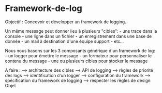# Framework-de-log

Objectif : Concevoir et développer un framework de logging.

Un même message peut donner lieu à plusieurs "cibles":
    - une trace dans la console
    - une ligne dans un fichier
    - un enregistrement dans une base de donnée
    - un mail à destination d'une équipe support
    - etc...
    
Nous nous basons sur les 3 composants générique d'un framework de log:
    - un logger pour émettre le message
    - un formateur pour personnaliser le contenu du message
    - une ou plusieurs cibles pour stocker le message
    
A faire : 
    --> architecture des cibles
    --> API de logging
    --> règles de priorité des logs
    --> identification d'un logger
    --> configuration du framework
    --> spécification du framework de logging
    --> respecter les règles de design Objet
